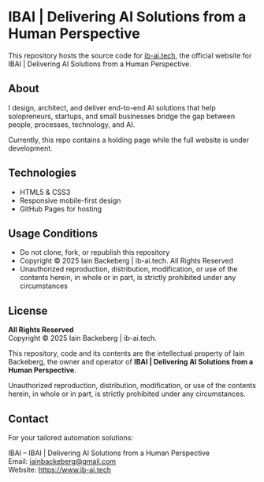 # IBAI | Delivering AI Solutions from a Human Perspective 

This repository hosts the source code for [ib-ai.tech](https://ib-ai.tech), the official website for IBAI | Delivering AI Solutions from a Human Perspective.

## About

I design, architect, and deliver end-to-end AI solutions that help solopreneurs, startups, and small businesses bridge the gap between people, processes, technology, and AI.

Currently, this repo contains a holding page while the full website is under development.

## Technologies

- HTML5 & CSS3
- Responsive mobile-first design
- GitHub Pages for hosting

## Usage Conditions

- Do not clone, fork, or republish this repository
- Copyright © 2025 Iain Backeberg | ib-ai.tech. All Rights Reserved
- Unauthorized reproduction, distribution, modification, or use of the contents herein, in whole or in part, is strictly prohibited under any circumstances


## License

**All Rights Reserved**  
Copyright © 2025 Iain Backeberg | ib-ai.tech.

This repository, code and its contents are the intellectual property of Iain Backeberg, the owner and operator of **IBAI | Delivering AI Solutions from a Human Perspective**.

Unauthorized reproduction, distribution, modification, or use of the contents herein, in whole or in part, is strictly prohibited under any circumstances.

## Contact

For your tailored automation solutions:

IBAI – IBAI | Delivering AI Solutions from a Human Perspective  
Email: iainbackeberg@gmail.com  
Website: https://www.ib-ai.tech
